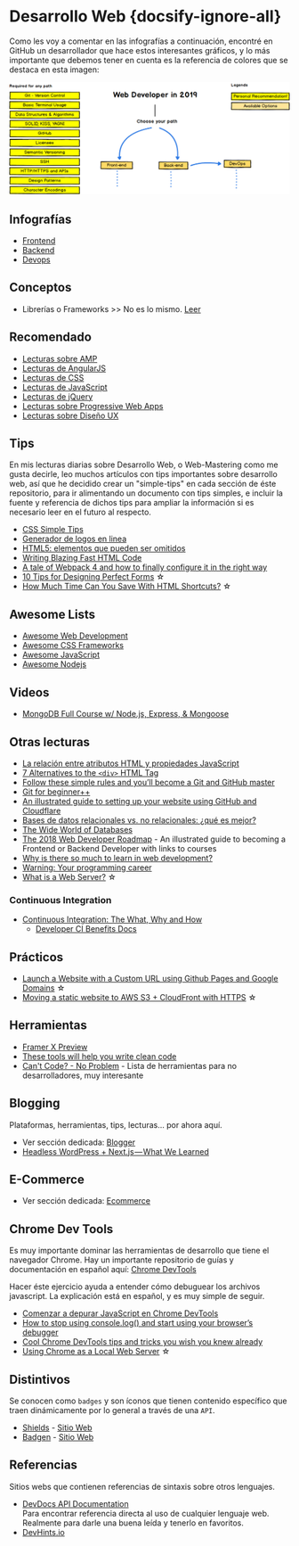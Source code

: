 # Desarrollo Web {docsify-ignore-all}
<!-- EL CONTENIDO DE ESTE ARTÍCULO de lectura debe ser guía, y principalmente lecturas sobre HTML que no caigan en otras categorías -->
Como les voy a comentar en las infografías a continuación, encontré en GitHub un desarrollador que hace estos interesantes gráficos, y lo más importante que debemos tener en cuenta es la referencia de colores que se destaca en esta imagen:

![Web Development 2018](../assets/img/web-dev-2019.png)

## Infografías

- [Frontend](/c/frontend-roadmap.md)
- [Backend](/c/backend-roadmap.md)
- [Devops](/c/devops-roadmap.md)

## Conceptos

- Librerías o Frameworks >> No es lo mismo. [Leer](https://stackoverflow.com/questions/148747/what-is-the-difference-between-a-framework-and-a-library)

## Recomendado

- [Lecturas sobre AMP](/c/amp.md)
- [Lecturas de AngularJS](/c/angularjs/#lecturas)
- [Lecturas de CSS](/c/css/#lecturas)
- [Lecturas de JavaScript](/c/js/#lecturas)
- [Lecturas de jQuery](/c/jquery/#lecturas)
- [Lecturas sobre Progressive Web Apps](/c/pwa.md#lecturas)
- [Lecturas sobre Diseño UX](/c/ux.md)

## Tips

En mis lecturas diarias sobre Desarrollo Web, o Web-Mastering como me gusta decirle, leo muchos artículos con tips importantes sobre desarrollo web, así que he decidido crear un "simple-tips" en cada sección de éste repositorio, para ir alimentando un documento con tips simples, e incluir la fuente y referencia de dichos tips para ampliar la información si es necesario leer en el futuro al respecto.

- [CSS Simple Tips](/c/css/simple-tips.md)
- [Generador de logos en linea](https://www.shopify.es/herramientas/generador-logos)
- [HTML5: elementos que pueden ser omitidos](https://html.spec.whatwg.org/multipage/syntax.html#syntax-tag-omission)
- [Writing Blazing Fast HTML Code](https://medium.com/@thomlom/writing-blazing-fast-html-code-97d19413af41)
- [A tale of Webpack 4 and how to finally configure it in the right way](https://hackernoon.com/a-tale-of-webpack-4-and-how-to-finally-configure-it-in-the-right-way-4e94c8e7e5c1)
- [10 Tips for Designing Perfect Forms](https://medium.com/@onepixelout/10-tips-for-designing-perfect-forms-14c5f25b0dec) ☆
- [How Much Time Can You Save With HTML Shortcuts?](https://medium.com/better-programming/how-much-time-can-you-save-with-html-shortcuts-5357a32756d7) ☆

## Awesome Lists

- [Awesome Web Development](https://andriksantos.github.io/awesome-web-development/)
- [Awesome CSS Frameworks](/awesome-css-frameworks)
- [Awesome JavaScript](/awesome-javascript)
- [Awesome Nodejs](/awesome-nodejs)

## Videos

- [MongoDB Full Course w/ Node.js, Express, & Mongoose](/c/mongodb/mongodb-full-course-nodejs-express-mongoose.md)

## Otras lecturas

- [La relación entre atributos HTML y propiedades JavaScript](https://www.jasoft.org/Blog/post/la-relacion-entre-atributos-html-y-propiedades-javascript.aspx)
- [7 Alternatives to the `<div>` HTML Tag](https://medium.com/@zac_heisey/7-alternatives-to-the-div-html-tag-7c888c7b5036)
- [Follow these simple rules and you’ll become a Git and GitHub master](https://medium.freecodecamp.org/follow-these-simple-rules-and-youll-become-a-git-and-github-master-e1045057468f)
- [Git for beginner++](https://medium.com/datadriveninvestor/git-for-beginner-f438adfc3599)
- [An illustrated guide to setting up your website using GitHub and Cloudflare](https://medium.freecodecamp.org/an-illustrated-guide-for-setting-up-your-website-using-github-cloudflare-5a7a11ca9465)
- [Bases de datos relacionales vs. no relacionales: ¿qué es mejor?](https://aukera.es/blog/bases-de-datos-relacionales-vs-no-relacionales/)
- [The Wide World of Databases](https://blog.usejournal.com/a-light-introduction-to-databases-1154183ab852)
- [The 2018 Web Developer Roadmap](https://codeburst.io/the-2018-web-developer-roadmap-826b1b806e8d) - An illustrated guide to becoming a Frontend or Backend Developer with links to courses
- [Why is there so much to learn in web development?](https://medium.com/@mattburgess/why-is-there-so-much-to-learn-in-web-development-41adbc54731c)
- [Warning: Your programming career](https://medium.com/sololearn/warning-your-programming-career-b9579b3a878b)
- [What is a Web Server?](https://codeburst.io/what-is-a-web-server-97362996d229) ☆

### Continuous Integration
- [Continuous Integration: The What, Why and How](https://css-tricks.com/continuous-integration-the-what-why-and-how/)
  - [Developer CI Benefits Docs](https://github.com/yowainwright/developer-ci-benefits/tree/master/docs#readme)

## Prácticos

- [Launch a Website with a Custom URL using Github Pages and Google Domains](https://medium.com/employbl/launch-a-website-with-a-custom-url-using-github-pages-and-google-domains-3dd8d90cc33b) ☆
- [Moving a static website to AWS S3 + CloudFront with HTTPS](https://medium.com/@willmorgan/moving-a-static-website-to-aws-s3-cloudfront-with-https-1fdd95563106) ☆

## Herramientas

- [Framer X Preview](https://blog.prototypr.io/framer-x-preview-9d067f35cf9a)
- [These tools will help you write clean code](https://medium.freecodecamp.org/these-tools-will-help-you-write-clean-code-da4b5401f68e)
- [Can't Code? - No Problem](https://www.nocode.tech/) - Lista de herramientas para no desarrolladores, muy interesante

## Blogging

Plataformas, herramientas, tips, lecturas... por ahora aquí.

- Ver sección dedicada: [Blogger](/c/blogger.md)
- [Headless WordPress + Next.js — What We Learned](https://medium.com/kata-engineering/headless-wordpress-next-js-what-we-learned-c10abdf80f6a)

## E-Commerce

- Ver sección dedicada: [Ecommerce](/c/ecommerce.md)

## Chrome Dev Tools

Es muy importante dominar las herramientas de desarrollo que tiene el navegador Chrome. Hay un importante repositorio de guías y documentación en español aquí: [Chrome DevTools](https://developers.google.com/web/tools/chrome-devtools/?hl=es)

Hacer éste ejercicio ayuda a entender cómo debuguear los archivos javascript. La explicación está en español, y es muy simple de seguir.

- [Comenzar a depurar JavaScript en Chrome DevTools](https://developers.google.com/web/tools/chrome-devtools/javascript/?hl=es)
- [How to stop using console.log() and start using your browser’s debugger](https://medium.com/datadriveninvestor/stopping-using-console-log-and-start-using-your-browsers-debugger-62bc893d93ff)
- [Cool Chrome DevTools tips and tricks you wish you knew already](https://medium.freecodecamp.org/cool-chrome-devtools-tips-and-tricks-you-wish-you-knew-already-f54f65df88d2)
- [Using Chrome as a Local Web Server](https://medium.com/@jmatix/using-chrome-as-a-local-web-server-af04baffd581) ☆

## Distintivos

Se conocen como `badges` y son íconos que tienen contenido específico que traen dinámicamente por lo general a través de una `API`.

- [Shields](https://github.com/badges/shields) - [Sitio Web](https://shields.io/)
- [Badgen](https://github.com/amio/badgen-service) - [Sitio Web](https://badgen.net/)

## Referencias

Sitios webs que contienen referencias de sintaxis sobre otros lenguajes.

- [DevDocs API Documentation](https://devdocs.io/)  
  Para encontrar referencia directa al uso de cualquier lenguaje web. Realmente para darle una buena leída y tenerlo en favoritos.
- [DevHints.io](https://devhints.io/)
